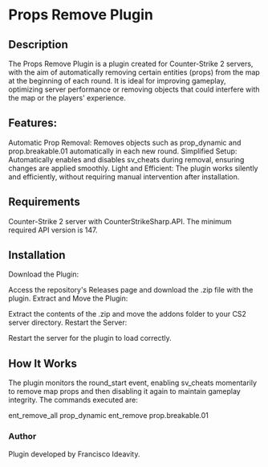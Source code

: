 # Props Remove Plugin

## Description
The Props Remove Plugin is a plugin created for Counter-Strike 2 servers, with the aim of automatically removing certain entities (props) from the map at the beginning of each round. It is ideal for improving gameplay, optimizing server performance or removing objects that could interfere with the map or the players' experience.

## Features:
Automatic Prop Removal: Removes objects such as prop_dynamic and prop.breakable.01 automatically in each new round.
Simplified Setup: Automatically enables and disables sv_cheats during removal, ensuring changes are applied smoothly.
Light and Efficient: The plugin works silently and efficiently, without requiring manual intervention after installation.


## Requirements
Counter-Strike 2 server with CounterStrikeSharp.API.
The minimum required API version is 147.


## Installation
Download the Plugin:

Access the repository's Releases page and download the .zip file with the plugin.
Extract and Move the Plugin:

Extract the contents of the .zip and move the addons folder to your CS2 server directory.
Restart the Server:

Restart the server for the plugin to load correctly.


## How It Works
The plugin monitors the round_start event, enabling sv_cheats momentarily to remove map props and then disabling it again to maintain gameplay integrity. The commands executed are:

ent_remove_all prop_dynamic
ent_remove prop.breakable.01

### Author
Plugin developed by Francisco Ideavity.
